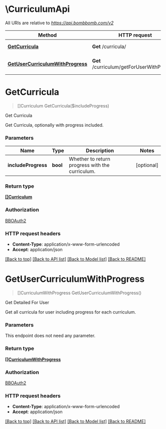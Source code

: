 # \CurriculumApi

All URIs are relative to *https://api.bombbomb.com/v2*

Method | HTTP request | Description
------------- | ------------- | -------------
[**GetCurricula**](CurriculumApi.md#GetCurricula) | **Get** /curricula/ | Get Curricula
[**GetUserCurriculumWithProgress**](CurriculumApi.md#GetUserCurriculumWithProgress) | **Get** /curriculum/getForUserWithProgress | Get Detailed For User


# **GetCurricula**
> []Curriculum GetCurricula($includeProgress)

Get Curricula

Get Curricula, optionally with progress included.


### Parameters

Name | Type | Description  | Notes
------------- | ------------- | ------------- | -------------
 **includeProgress** | **bool**| Whether to return progress with the curriculum. | [optional] 

### Return type

[**[]Curriculum**](Curriculum.md)

### Authorization

[BBOAuth2](../README.md#BBOAuth2)

### HTTP request headers

 - **Content-Type**: application/x-www-form-urlencoded
 - **Accept**: application/json

[[Back to top]](#) [[Back to API list]](../README.md#documentation-for-api-endpoints) [[Back to Model list]](../README.md#documentation-for-models) [[Back to README]](../README.md)

# **GetUserCurriculumWithProgress**
> []CurriculumWithProgress GetUserCurriculumWithProgress()

Get Detailed For User

Get all curricula for user including progress for each curriculum.


### Parameters
This endpoint does not need any parameter.

### Return type

[**[]CurriculumWithProgress**](CurriculumWithProgress.md)

### Authorization

[BBOAuth2](../README.md#BBOAuth2)

### HTTP request headers

 - **Content-Type**: application/x-www-form-urlencoded
 - **Accept**: application/json

[[Back to top]](#) [[Back to API list]](../README.md#documentation-for-api-endpoints) [[Back to Model list]](../README.md#documentation-for-models) [[Back to README]](../README.md)

